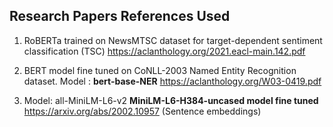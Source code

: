 ## Research Papers References Used

1) RoBERTa trained on NewsMTSC dataset for  target-dependent sentiment classification (TSC) https://aclanthology.org/2021.eacl-main.142.pdf 

2) BERT model fine tuned on CoNLL-2003 Named Entity Recognition dataset. Model : **bert-base-NER**
https://aclanthology.org/W03-0419.pdf  

3) Model: all-MiniLM-L6-v2 **MiniLM-L6-H384-uncased model fine tuned** https://arxiv.org/abs/2002.10957 (Sentence embeddings)
